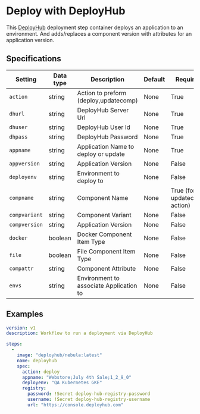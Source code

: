 # Deploy with DeployHub

This [DeployHub](https://www.deployhub.com/) deployment step container deploys an
application to an environment.  And adds/replaces a component version with attributes
for an application version.

## Specifications

| Setting | Data type | Description | Default | Required |
|---------|---------------|-----------|-------------|---------|
| `action` | string | Action to preform (deploy,updatecomp) | None | True |
| `dhurl` | string | DeployHub Server Url | None | True |
| `dhuser` | string | DeployHub User Id | None | True |
| `dhpass` | string | DeployHub Password | None | True |
| `appname` | string | Application Name to deploy or update | None | True |
| `appversion` | string | Application Version | None | False |
| `deployenv` | string | Environment to deploy to | None | False |
| `compname` | string | Component Name | None | True (for updatecomp action) |
| `compvariant` | string | Component Variant | None | False |
| `compversion` | string | Application Version | None | False |
| `docker` | boolean | Docker Component Item Type | None | False |
| `file` | boolean | File Component Item Type | None | False |
| `compattr` | string | Component Attribute | None | False |
| `envs` | string | Environment to associate Application to | None | False |

## Examples

```yaml
version: v1
description: Workflow to run a deployment via DeployHub

steps:
  -
    image: "deployhub/nebula:latest"
    name: deployhub
    spec:
      action: deploy
      appname: "Webstore;July 4th Sale;1_2_9_0"
      deployenv: "QA Kubernetes GKE"
      registry:
        password: !Secret deploy-hub-registry-password
        username: !Secret deploy-hub-registry-username
        url: "https://console.deployhub.com"
```
